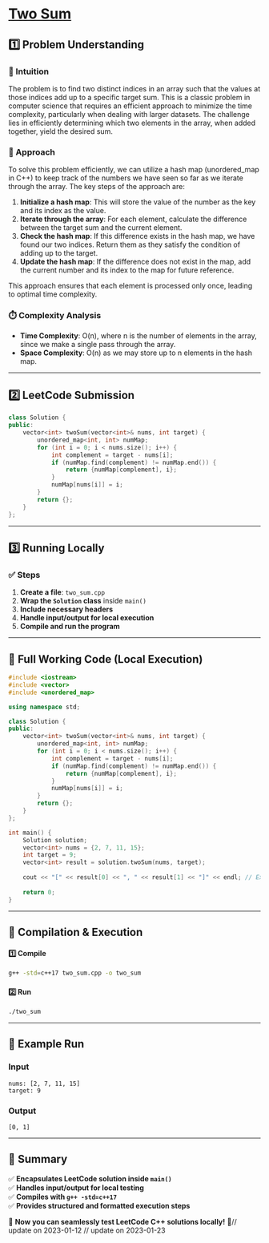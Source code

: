 # **[Two Sum](https://leetcode.com/problems/two-sum/description/)**  

## **1️⃣ Problem Understanding**  
### **📌 Intuition**  
The problem is to find two distinct indices in an array such that the values at those indices add up to a specific target sum. This is a classic problem in computer science that requires an efficient approach to minimize the time complexity, particularly when dealing with larger datasets. The challenge lies in efficiently determining which two elements in the array, when added together, yield the desired sum.

### **🚀 Approach**  
To solve this problem efficiently, we can utilize a hash map (unordered_map in C++) to keep track of the numbers we have seen so far as we iterate through the array. The key steps of the approach are:

1. **Initialize a hash map**: This will store the value of the number as the key and its index as the value.
2. **Iterate through the array**: For each element, calculate the difference between the target sum and the current element. 
3. **Check the hash map**: If this difference exists in the hash map, we have found our two indices. Return them as they satisfy the condition of adding up to the target.
4. **Update the hash map**: If the difference does not exist in the map, add the current number and its index to the map for future reference.

This approach ensures that each element is processed only once, leading to optimal time complexity.

### **⏱️ Complexity Analysis**  
- **Time Complexity**: O(n), where n is the number of elements in the array, since we make a single pass through the array.
- **Space Complexity**: O(n) as we may store up to n elements in the hash map.

---  

## **2️⃣ LeetCode Submission**  
```cpp
class Solution {
public:
    vector<int> twoSum(vector<int>& nums, int target) {
        unordered_map<int, int> numMap;
        for (int i = 0; i < nums.size(); i++) {
            int complement = target - nums[i];
            if (numMap.find(complement) != numMap.end()) {
                return {numMap[complement], i};
            }
            numMap[nums[i]] = i;
        }
        return {};
    }
};
```  

---  

## **3️⃣ Running Locally**  
### **✅ Steps**  
1. **Create a file**: `two_sum.cpp`  
2. **Wrap the `Solution` class** inside `main()`  
3. **Include necessary headers**  
4. **Handle input/output for local execution**  
5. **Compile and run the program**  

---  

## **📝 Full Working Code (Local Execution)**  
```cpp
#include <iostream>
#include <vector>
#include <unordered_map>

using namespace std;

class Solution {
public:
    vector<int> twoSum(vector<int>& nums, int target) {
        unordered_map<int, int> numMap;
        for (int i = 0; i < nums.size(); i++) {
            int complement = target - nums[i];
            if (numMap.find(complement) != numMap.end()) {
                return {numMap[complement], i};
            }
            numMap[nums[i]] = i;
        }
        return {};
    }
};

int main() {
    Solution solution;
    vector<int> nums = {2, 7, 11, 15};
    int target = 9;
    vector<int> result = solution.twoSum(nums, target);
    
    cout << "[" << result[0] << ", " << result[1] << "]" << endl; // Expected output: [0, 1]
    
    return 0;
}
```  

---  

## **🔧 Compilation & Execution**  
#### **1️⃣ Compile**  
```bash
g++ -std=c++17 two_sum.cpp -o two_sum
```  

#### **2️⃣ Run**  
```bash
./two_sum
```  

---  

## **🎯 Example Run**  
### **Input**  
```
nums: [2, 7, 11, 15]
target: 9
```  
### **Output**  
```
[0, 1]
```  

---  

## **📌 Summary**  
✅ **Encapsulates LeetCode solution inside `main()`**  
✅ **Handles input/output for local testing**  
✅ **Compiles with `g++ -std=c++17`**  
✅ **Provides structured and formatted execution steps**  

🚀 **Now you can seamlessly test LeetCode C++ solutions locally!** 🚀// update on 2023-01-12
// update on 2023-01-23
